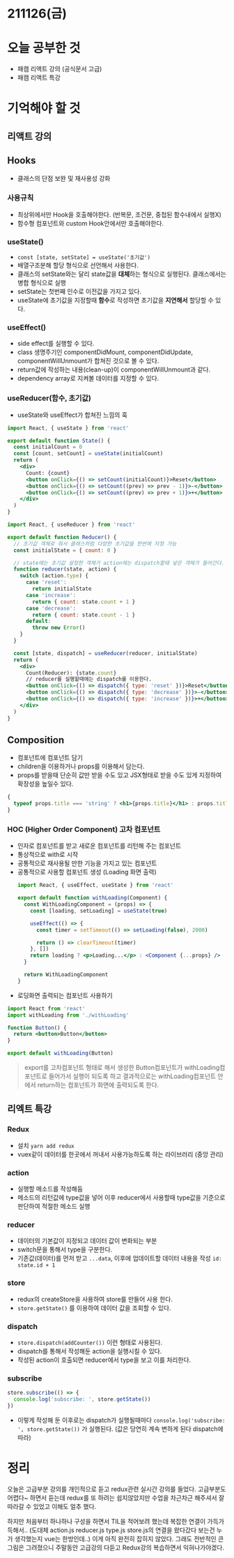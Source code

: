 # 211126(금)

# 오늘 공부한 것

- 패캠 리액트 강의 (공식문서 고급)
- 패캠 리액트 특강

# 기억해야 할 것

## 리액트 강의

## Hooks

- 클래스의 단점 보완 및 재사용성 강화

### 사용규칙

- 최상위에서만 Hook을 호출해야한다. (반복문, 조건문, 중첩된 함수내에서 실행X)
- 함수형 컴포넌트와 custom Hook안에서만 호출해야한다.

### useState()

- `const [state, setState] = useState('초기값')`
- 배열구조분해 할당 형식으로 선언해서 사용한다.
- 클래스의 setState와는 달리 state값을 **대체**하는 형식으로 실행된다.
  클래스에서는 병합 형식으로 실행
- setState는 첫번째 인수로 이전값을 가지고 있다.
- useState에 초기값을 지정할때 **함수**로 작성하면 초기값을 **지연해서** 할당할 수 있다.

### useEffect()

- side effect를 실행할 수 있다.
- class 생명주기인 componentDidMount, componentDidUpdate, componentWillUnmount가 합쳐진 것으로 볼 수 있다.
- return값에 작성하는 내용(clean-up)이 componentWillUnmount과 같다.
- dependency array로 지켜볼 데이터를 지정할 수 있다.

### useReducer(함수, 초기값)

- useState와 useEffect가 합쳐진 느낌의 훅

```jsx
import React, { useState } from 'react'

export default function State() {
  const initialCount = 0
  const [count, setCount] = useState(initialCount)
  return (
    <div>
      Count: {count}
      <button onClick={() => setCount(initialCount)}>Reset</button>
      <button onClick={() => setCount((prev) => prev - 1)}>-</button>
      <button onClick={() => setCount((prev) => prev + 1)}>+</button>
    </div>
  )
}
```

```jsx
import React, { useReducer } from 'react'

export default function Reducer() {
  // 초기값 객체로 줘서 클래스처럼 다양한 초기값을 한번에 지정 가능
  const initialState = { count: 0 }

  // state에는 초기값 설정한 객체가 action에는 dispatch할때 넣은 객체가 들어간다.
  function reducer(state, action) {
    switch (action.type) {
      case 'reset':
        return initialState
      case 'increase':
        return { count: state.count + 1 }
      case 'decrease':
        return { count: state.count - 1 }
      default:
        throw new Error()
    }
  }

  const [state, dispatch] = useReducer(reducer, initialState)
  return (
    <div>
      Count(Reducer): {state.count}
      // reducer를 실행할때에는 dispatch를 이용한다.
      <button onClick={() => dispatch({ type: 'reset' })}>Reset</button>
      <button onClick={() => dispatch({ type: 'decrease' })}>-</button>
      <button onClick={() => dispatch({ type: 'increase' })}>+</button>
    </div>
  )
}
```

## Composition

- 컴포넌트에 컴포넌트 담기
- children을 이용하거나 props를 이용해서 담는다.
- props를 받을때 단순히 값만 받을 수도 있고 JSX형태로 받을 수도 있게 지정하여 확장성을 높일수 있다.

```jsx
{
  typeof props.title === 'string' ? <h1>{props.title}</h1> : props.title
}
```

### HOC (Higher Order Component) 고차 컴포넌트

- 인자로 컴포넌트를 받고 새로운 컴포넌트를 리턴해 주는 컴포넌트
- 통상적으로 with로 시작
- 공통적으로 재사용될 만한 기능을 가지고 있는 컴포넌트
- 공통적으로 사용할 컴포넌트 생성 (Loading 화면 출력)
  ```jsx
  import React, { useEffect, useState } from 'react'

  export default function withLoading(Component) {
    const WithLoadingComponent = (props) => {
      const [loading, setLoading] = useState(true)

      useEffect(() => {
        const timer = setTimeout(() => setLoading(false), 2000)

        return () => clearTimeout(timer)
      }, [])
      return loading ? <p>Loading...</p> : <Component {...props} />
    }

    return WithLoadingComponent
  }
  ```
- 로딩화면 출력되는 컴포넌트 사용하기

```jsx
import React from 'react'
import withLoading from './withLoading'

function Button() {
  return <button>Button</button>
}

export default withLoading(Button)
```

> export를 고차컴포넌트 형태로 해서 생성한 Button컴포넌트가 withLoading컴포넌트로 들어가서 실행이 되도록 하고 결과적으로는 withLoading컴포넌트 안에서 return하는 컴포넌트가 화면에 출력되도록 한다.

## 리엑트 특강

### Redux

- 설치 `yarn add redux`
- vuex같이 데이터를 한곳에서 꺼내서 사용가능하도록 하는 라이브러리 (중앙 관리)

### action

- 실행할 메소드를 작성해둠
- 메소드의 리턴값에 type값을 넣어 이후 reducer에서 사용할때 type값을 기준으로 판단하여 적절한 메소드 실행

### reducer

- 데이터의 기본값이 지정되고 데이터 값이 변화되는 부분
- switch문을 통해서 type을 구분한다.
- 기존값(데이터)를 먼저 받고 `...data`, 이후에 업데이트할 데이터 내용을 작성 `id: state.id + 1`

### store

- redux의 createStore을 사용하여 store를 만들어 사용 한다.
- `store.getState()` 를 이용하여 데이터 값을 조회할 수 있다.

### dispatch

- `store.dispatch(addCounter())` 이런 형태로 사용된다.
- dispatch를 통해서 작성해둔 action을 실행시킬 수 있다.
- 작성된 action이 호출되면 reducer에서 type을 보고 이를 처리한다.

### subscribe

```jsx
store.subscribe(() => {
  console.log('subscribe: ', store.getState())
})
```

- 이렇게 작성해 둔 이후로는 dispatch가 실행될때마다 `console.log('subscribe: ', store.getState())` 가 실행된다. (값은 당연히 계속 변하게 된다 dispatch에 따라)

# 정리

오늘은 고급부분 강의를 개인적으로 듣고 redux관련 실시간 강의를 들었다. 고급부분도 어렵다~ 하면서 듣는데 redux를 또 하려는 쉽지않았지만 수업을 차근차근 해주셔서 잘 따라갈 수 있었고 이해도 얼추 했다.

하지만 처음부터 하나하나 구성을 하면서 TIL을 적어보려 했는데 복잡한 연결이 가득가득해서.. (도대체 action.js reducer.js type.js store.js의 연결을 왔다갔다 보는건 누가 생각했는지 vue는 한방인데..) 이게 아직 완전히 잡히지 않았다. 그래도 전반적인 큰그림은 그려졌으니 주말동안 고급강의 다듣고 Redux강의 복습하면서 익혀나가야겠다.

